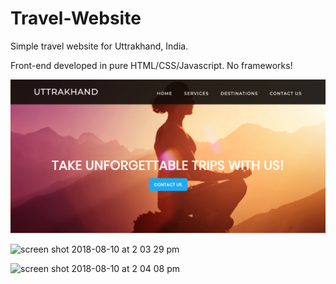 # Travel-Website
Simple travel website for Uttrakhand, India.

Front-end developed in pure HTML/CSS/Javascript. No frameworks!

<img src="screenshots/top.png">

![screen shot 2018-08-10 at 2 03 29 pm](https://user-images.githubusercontent.com/39009985/43974003-317874fe-9ca7-11e8-9eb3-d48594711f6e.png)


![screen shot 2018-08-10 at 2 04 08 pm](https://user-images.githubusercontent.com/39009985/43974007-31baa0fe-9ca7-11e8-92cf-129ca1b83158.png)
